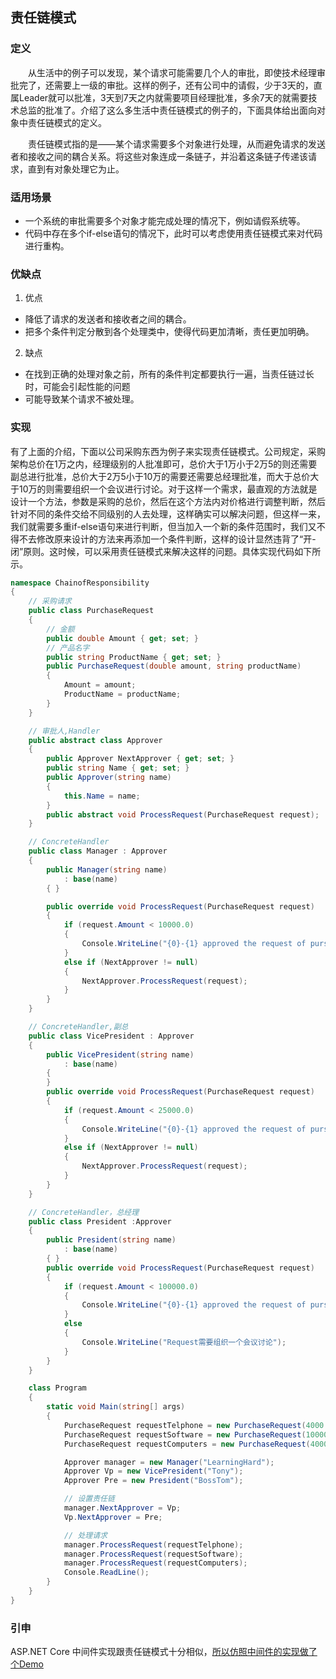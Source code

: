 ## 责任链模式

### 定义

　　从生活中的例子可以发现，某个请求可能需要几个人的审批，即使技术经理审批完了，还需要上一级的审批。这样的例子，还有公司中的请假，少于3天的，直属Leader就可以批准，3天到7天之内就需要项目经理批准，多余7天的就需要技术总监的批准了。介绍了这么多生活中责任链模式的例子的，下面具体给出面向对象中责任链模式的定义。

　　责任链模式指的是——某个请求需要多个对象进行处理，从而避免请求的发送者和接收之间的耦合关系。将这些对象连成一条链子，并沿着这条链子传递该请求，直到有对象处理它为止。

### 适用场景

- 一个系统的审批需要多个对象才能完成处理的情况下，例如请假系统等。
- 代码中存在多个if-else语句的情况下，此时可以考虑使用责任链模式来对代码进行重构。

### 优缺点

1. 优点

- 降低了请求的发送者和接收者之间的耦合。
- 把多个条件判定分散到各个处理类中，使得代码更加清晰，责任更加明确。

2. 缺点

- 在找到正确的处理对象之前，所有的条件判定都要执行一遍，当责任链过长时，可能会引起性能的问题
- 可能导致某个请求不被处理。

### 实现

​		有了上面的介绍，下面以公司采购东西为例子来实现责任链模式。公司规定，采购架构总价在1万之内，经理级别的人批准即可，总价大于1万小于2万5的则还需要副总进行批准，总价大于2万5小于10万的需要还需要总经理批准，而大于总价大于10万的则需要组织一个会议进行讨论。对于这样一个需求，最直观的方法就是设计一个方法，参数是采购的总价，然后在这个方法内对价格进行调整判断，然后针对不同的条件交给不同级别的人去处理，这样确实可以解决问题，但这样一来，我们就需要多重if-else语句来进行判断，但当加入一个新的条件范围时，我们又不得不去修改原来设计的方法来再添加一个条件判断，这样的设计显然违背了“开-闭”原则。这时候，可以采用责任链模式来解决这样的问题。具体实现代码如下所示。

```c#
namespace ChainofResponsibility
{
    // 采购请求
    public class PurchaseRequest
    {
        // 金额
        public double Amount { get; set; }
        // 产品名字
        public string ProductName { get; set; }
        public PurchaseRequest(double amount, string productName)
        {
            Amount = amount;
            ProductName = productName;
        }
    }

    // 审批人,Handler
    public abstract class Approver
    {
        public Approver NextApprover { get; set; }
        public string Name { get; set; }
        public Approver(string name)
        {
            this.Name = name;
        }
        public abstract void ProcessRequest(PurchaseRequest request);
    }

    // ConcreteHandler
    public class Manager : Approver
    {
        public Manager(string name)
            : base(name)
        { }

        public override void ProcessRequest(PurchaseRequest request)
        {
            if (request.Amount < 10000.0)
            {
                Console.WriteLine("{0}-{1} approved the request of purshing {2}", this, Name, request.ProductName);
            }
            else if (NextApprover != null)
            {
                NextApprover.ProcessRequest(request);
            }
        }
    }

    // ConcreteHandler,副总
    public class VicePresident : Approver
    {
        public VicePresident(string name)
            : base(name)
        { 
        }
        public override void ProcessRequest(PurchaseRequest request)
        {
            if (request.Amount < 25000.0)
            {
                Console.WriteLine("{0}-{1} approved the request of purshing {2}", this, Name, request.ProductName);
            }
            else if (NextApprover != null)
            {
                NextApprover.ProcessRequest(request);
            }
        }
    }

    // ConcreteHandler，总经理
    public class President :Approver
    {
        public President(string name)
            : base(name)
        { }
        public override void ProcessRequest(PurchaseRequest request)
        {
            if (request.Amount < 100000.0)
            {
                Console.WriteLine("{0}-{1} approved the request of purshing {2}", this, Name, request.ProductName);
            }
            else
            {
                Console.WriteLine("Request需要组织一个会议讨论");
            }
        }
    }

    class Program
    {
        static void Main(string[] args)
        {
            PurchaseRequest requestTelphone = new PurchaseRequest(4000.0, "Telphone");
            PurchaseRequest requestSoftware = new PurchaseRequest(10000.0, "Visual Studio");
            PurchaseRequest requestComputers = new PurchaseRequest(40000.0, "Computers");

            Approver manager = new Manager("LearningHard");
            Approver Vp = new VicePresident("Tony");
            Approver Pre = new President("BossTom");

            // 设置责任链
            manager.NextApprover = Vp;
            Vp.NextApprover = Pre;

            // 处理请求
            manager.ProcessRequest(requestTelphone);
            manager.ProcessRequest(requestSoftware);
            manager.ProcessRequest(requestComputers);
            Console.ReadLine();
        }
    }
}
```

### 引申

ASP.NET Core 中间件实现跟责任链模式十分相似，[所以仿照中间件的实现做了个Demo](PipelineResponsibility/PipelineResponsibility.sln)